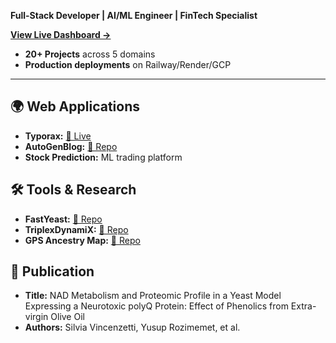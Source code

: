 **Full-Stack Developer | AI/ML Engineer | FinTech Specialist**

**[View Live Dashboard →](https://yusuprozimemet.github.io/Yusuprozimemet/)**

- **20+ Projects** across 5 domains
- **Production deployments** on Railway/Render/GCP

---

## 🌍 Web Applications
- **Typorax:** [🔗 Live](https://typorax.onrender.com)
- **AutoGenBlog:**  [🔗 Repo](https://github.com/Yusuprozimemet/autogenblog)
- **Stock Prediction:** ML trading platform

## 🛠️ Tools & Research
- **FastYeast:** [🔗 Repo](https://github.com/Yusuprozimemet/FastYeast)
- **TriplexDynamiX:** [🔗 Repo](https://github.com/Yusuprozimemet/TriplexDynamiX)
- **GPS Ancestry Map:** [🔗 Repo](https://github.com/Yusuprozimemet/GPS_Ancestry_Migration_Map)

## 📜 Publication
- **Title:** NAD Metabolism and Proteomic Profile in a Yeast Model Expressing a Neurotoxic polyQ Protein: Effect of Phenolics from Extra-virgin Olive Oil
- **Authors:** Silvia Vincenzetti, Yusup Rozimemet, et al.



